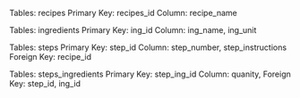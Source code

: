 Tables: recipes
Primary Key: recipes_id
Column: recipe_name

Tables: ingredients
Primary Key: ing_id
Column: ing_name, ing_unit

Tables: steps
Primary Key: step_id
Column: step_number, step_instructions
Foreign Key: recipe_id

Tables: steps_ingredients
Primary Key: step_ing_id
Column: quanity,
Foreign Key: step_id, ing_id